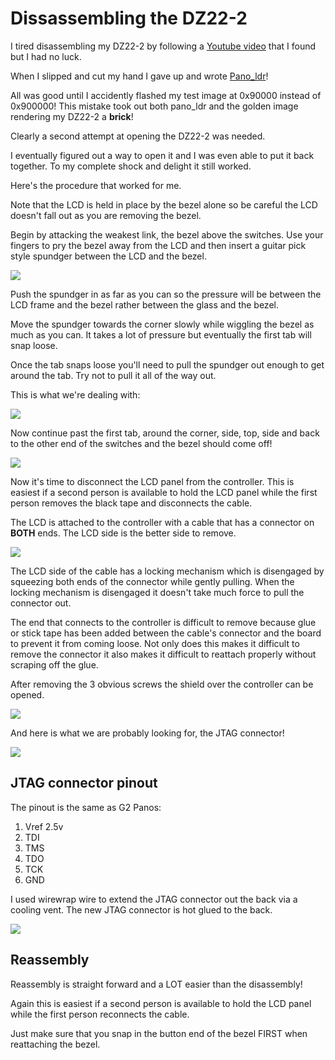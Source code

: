 # Dissassembling the DZ22-2

I tired disassembling my DZ22-2 by following a [Youtube video](https://www.youtube.com/watch?v=FunpjWlPepY)
that I found but I had no luck.  

When I slipped and cut my hand I gave up and wrote [Pano_ldr](https://github.com/skiphansen/panog2_ldr)!  

All was good until I accidently flashed my test image at 0x90000 instead of 0x900000!
This mistake took out both pano_ldr and the golden image rendering my DZ22-2 a 
**brick**!  

Clearly a second attempt at opening the DZ22-2 was needed.  

I eventually figured out a way to open it and I was even able to put it back
together.  To my complete shock and delight it still worked.

Here's the procedure that worked for me.

Note that the LCD is held in place by the bezel alone so be careful the LCD
doesn't fall out as you are removing the bezel.

Begin by attacking the weakest link, the bezel above the switches.  Use
your fingers to pry the bezel away from the LCD and then insert a guitar 
pick style spundger between the LCD and the bezel.  

![](./assets/guitar_pick_spudger.png)

Push the spundger in as far as you can so the pressure will be between the 
LCD frame and the bezel rather between the glass and the bezel.

Move the spundger towards the corner slowly while wiggling the bezel
as much as you can.  It takes a lot of pressure but eventually the first tab
will snap loose.

Once the tab snaps loose you'll need to pull the spundger out enough to get
around the tab.  Try not to pull it all of the way out.

This is what we're dealing with:

![](./assets/top_tabs.png)

Now continue past the first tab, around the corner, side, top, side and back
to the other end of the switches and the bezel should come off!

[![](./assets/bezzle_off_small.png)](./assets/bezzle_off.png) 

Now it's time to disconnect the LCD panel from the controller. This is easiest
if a second person is available to hold the LCD panel while the first person 
removes the black tape and disconnects the cable.

The LCD is attached to the controller with a cable that has a connector on
**BOTH** ends.  The LCD side is the better side to remove.

![](./assets/lcd_cable.png)

The LCD side of the cable has a locking mechanism which is disengaged by
squeezing both ends of the connector while gently pulling.  When the locking
mechanism is disengaged it doesn't take much force to pull the connector out.

The end that connects to the controller is difficult to remove because 
glue or stick tape has been added between the cable's connector and the 
board to prevent it from coming loose.  Not only does this makes it difficult 
to remove the connector it also makes it difficult to reattach properly 
without scraping off the glue.

After removing the 3 obvious screws the shield over the controller can be
opened.

[![](./assets/guts_small.png)](./assets/guts.png) 

And here is what we are probably looking for, the JTAG connector!

![](./assets/jtag.png)

## JTAG connector pinout

The pinout is the same as G2 Panos:

1. Vref 2.5v
2. TDI
3. TMS
4. TDO
5. TCK
6. GND

I used wirewrap wire to extend the JTAG connector out the back via a cooling 
vent.  The new JTAG connector is hot glued to the back.

![](./assets/jtag_external.png)

## Reassembly

Reassembly is straight forward and a LOT easier than the disassembly!  

Again this is easiest if a second person is available to hold the LCD panel 
while the first person reconnects the cable.

Just make sure that you snap in the button end of the bezel FIRST when 
reattaching the bezel.  

